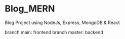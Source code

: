 # Blog_MERN
Blog Project using NodeJs, Express, MongoDB &amp; React

branch main: frontend
branch master: backend
